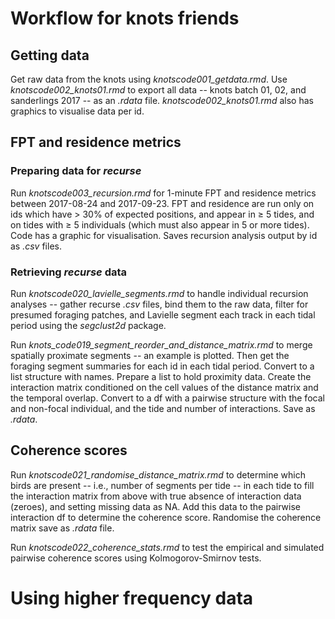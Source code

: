 # Workflow for knots friends

## Getting data

Get raw data from the knots using _knotscode001_getdata.rmd_. Use _knotscode002_knots01.rmd_ to export all data -- knots batch 01, 02, and sanderlings 2017 -- as an _.rdata_ file.
_knotscode002_knots01.rmd_ also has graphics to visualise data per id.

## FPT and residence metrics

### Preparing data for *recurse*

Run _knotscode003_recursion.rmd_ for 1-minute FPT and residence metrics between 2017-08-24 and 2017-09-23. FPT and residence are run only on ids which have > 30% of expected positions, and appear in ≥ 5 tides, and on tides with ≥ 5 individuals (which must also appear in 5 or more tides). Code has a graphic for visualisation. Saves recursion analysis output by id as _.csv_ files.

### Retrieving *recurse* data

Run _knotscode020_lavielle_segments.rmd_ to handle individual recursion analyses -- gather recurse _.csv_ files, bind them to the raw data, filter for presumed foraging patches, and Lavielle segment each track in each tidal period using the _segclust2d_ package.

Run _knots_code019_segment_reorder_and_distance_matrix.rmd_ to merge spatially proximate segments -- an example is plotted. Then get the foraging segment summaries for each id in each tidal period.
Convert to a list structure with names. Prepare a list to hold proximity data. Create the interaction matrix conditioned on the cell values of the distance matrix and the temporal overlap. Convert to a df with a pairwise structure with the focal and non-focal individual, and the tide and number of interactions. Save as _.rdata_.

## Coherence scores

Run _knotscode021_randomise_distance_matrix.rmd_ to determine which birds are present -- i.e., number of segments per tide -- in each tide to fill the interaction matrix from above with true absence of interaction data (zeroes), and setting missing data as NA. Add this data to the pairwise interaction df to determine the coherence score. Randomise the coherence matrix save as _.rdata_ file.

Run _knotscode022_coherence_stats.rmd_ to test the empirical and simulated pairwise coherence scores using Kolmogorov-Smirnov tests.

# Using higher frequency data
